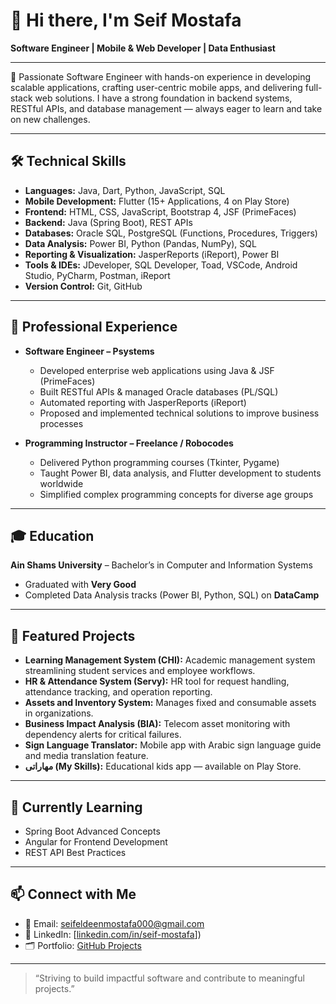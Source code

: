 # 👋 Hi there, I'm Seif Mostafa  
**Software Engineer | Mobile & Web Developer | Data Enthusiast**

---

🎯 Passionate Software Engineer with hands-on experience in developing scalable applications, crafting user-centric mobile apps, and delivering full-stack web solutions. I have a strong foundation in backend systems, RESTful APIs, and database management — always eager to learn and take on new challenges.  

---

## 🛠️ **Technical Skills**

- **Languages:** Java, Dart, Python, JavaScript, SQL  
- **Mobile Development:** Flutter (15+ Applications, 4 on Play Store)  
- **Frontend:** HTML, CSS, JavaScript, Bootstrap 4, JSF (PrimeFaces)  
- **Backend:** Java (Spring Boot), REST APIs  
- **Databases:** Oracle SQL, PostgreSQL (Functions, Procedures, Triggers)  
- **Data Analysis:** Power BI, Python (Pandas, NumPy), SQL  
- **Reporting & Visualization:** JasperReports (iReport), Power BI  
- **Tools & IDEs:** JDeveloper, SQL Developer, Toad, VSCode, Android Studio, PyCharm, Postman, iReport  
- **Version Control:** Git, GitHub  

---

## 💼 **Professional Experience**

- **Software Engineer – Psystems**  
  - Developed enterprise web applications using Java & JSF (PrimeFaces)  
  - Built RESTful APIs & managed Oracle databases (PL/SQL)  
  - Automated reporting with JasperReports (iReport)  
  - Proposed and implemented technical solutions to improve business processes  

- **Programming Instructor – Freelance / Robocodes**  
  - Delivered Python programming courses (Tkinter, Pygame)  
  - Taught Power BI, data analysis, and Flutter development to students worldwide  
  - Simplified complex programming concepts for diverse age groups  

---

## 🎓 **Education**

**Ain Shams University** – Bachelor’s in Computer and Information Systems  
- Graduated with **Very Good**  
- Completed Data Analysis tracks (Power BI, Python, SQL) on **DataCamp**  

---

## 🧩 **Featured Projects**

- **Learning Management System (CHI):** Academic management system streamlining student services and employee workflows.  
- **HR & Attendance System (Servy):** HR tool for request handling, attendance tracking, and operation reporting.  
- **Assets and Inventory System:** Manages fixed and consumable assets in organizations.  
- **Business Impact Analysis (BIA):** Telecom asset monitoring with dependency alerts for critical failures.  
- **Sign Language Translator:** Mobile app with Arabic sign language guide and media translation feature.  
- **مهاراتى (My Skills):** Educational kids app — available on Play Store.  

---

## 🌱 **Currently Learning**

- Spring Boot Advanced Concepts  
- Angular for Frontend Development  
- REST API Best Practices  

---

## 📫 **Connect with Me**

- 📧 Email: [seifeldeenmostafa000@gmail.com](mailto:seifeldeenmostafa000@gmail.com)  
- 💼 LinkedIn: [[linkedin.com/in/seif-mostafa](https://www.linkedin.com/in/seif-el-deen-mostafa-39a0531b6/)])  
- 🗂️ Portfolio: [GitHub Projects](https://github.com/Seif-Mustafa)  

---

> “Striving to build impactful software and contribute to meaningful projects.”

